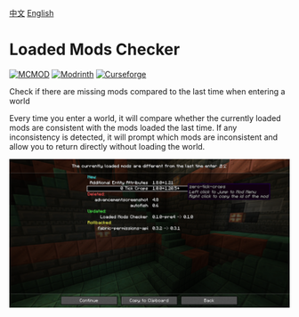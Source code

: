[中文](./README.md)
[English](./README-en.md)
# Loaded Mods Checker
[![MCMOD](https://img.shields.io/badge/MC%E7%99%BE%E7%A7%91-313338?style=for-the-badge&logo=data%3Aimage%2Fpng%3Bbase64%2CiVBORw0KGgoAAAANSUhEUgAAACAAAAAgCAYAAABzenr0AAAAIGNIUk0AAHomAACAhAAA%2BgAAAIDoAAB1MAAA6mAAADqYAAAXcJy6UTwAAAAGYktHRAD%2FAP8A%2F6C9p5MAAAUjSURBVFjDvZfbbxRVGMB%2F3zmzO6U3KAVKSwQBK8ViQsS7aI0YMIiCYjUmGkB88kkTH5RXk8Y%2FwRh9MNGkhoiEBzVqTBoVEEmEGC4WWmvvpS29bPcyt3N86O52tyzKA%2B2XTHZmznfm991nViiQto7WpcAh4BXgLkBx%2B%2BQf4GvgkyMtR4dyN6UA%2FgTwEbD5NkJLSZ9g3n6%2F5atj5Dxs62jdCpxYBDiK8I4I98u3vv9iF4C0dbRWAqeB5oWHB4RU0JN5jalwyzUh3OoALywevJzuzAES4Sa0JFcBbzjAvgWHS0Bgqvg7c5BEtBEt6dzSHgdoWli4T2Cq6c4cYibagJZM4fI6ByhfWM9r6MocJBndOR8O4DqAzV1ZbNGViFDQqRTr2eyaBRFknp7gkYlq6cocJm3WoElj7ayOzKlap3iTKlwkshFK5AY81qJEFxuUlSDyUBIRyRp6vAN4toGYeHlHYloIDRg7u8cBMNYQ12Xsb36Xitiy%2FMPODnzL2cFviOslc0aZkGc3vcWaqsY8tnfqIt9d%2BRhrDY2197OtYSdL4o2E1KDwi%2BCXrqf49MIIufg5c%2BFWrK5cT3lsaR62bc0uzg3%2FiMUiCKEJWFWxlq31O5CCKZ0MJvGiNNsadrFv8zvz0lGWP%2Fsn4XHs6jhBZHGUzEUgJ6EJioJdV3En9VUb6Z%2FuJKbiRMZn04qHi%2BC5fa522L52fx5%2BYTzFhBfmU5gMItr%2FGmPCC3D13P4iA3Iy7Y1TEV%2BKFod7Vj5G7%2BRFUDHieglNKx8CwItSYC2uUwHWx3EaqXTrATg9nODD3%2FuLC87OpqAQDjd52%2FVM%2FslQoguA5lXbqXRr8MM0DdWN1FWuB%2BDS6CmmvXEAUqaeAf91ROIA9M94GANLHEWZzh6OQsuNHVXSAC9M0jl2BoAqt5Z1S5vxojT31rUgCNYaLl77Jd8JGVOHZ5cDBgAtQglWSSlpgJYYl8ZOYWwEQNPKR6h0l3N37QMADM%2F0MJS4TEzHZsOMQYhujXhLBiiHkZkeBhNXAFi3rJn76ndS5dYCcHX8Z677dYS2uuRDreWWpaQBgiKMfM4P%2FQRAtbuCpza8DoAxCU4OTdLrHyay8ZJQVyvSkSEdlj5MgXLJLgBwdJyu63%2FghSlcp5y4nu3ni9cz%2FDbeQmW8Mht2hRIhEUQkA0OZVjzWUMVQcgWTXogqUQuXJ9JMZVt03iiW%2FK8WzURmhO6Jc2xe%2BWhe5%2BdBg2%2FKUIT5caMFpv2IXweneX7Dcpa5Dm9uqbtp2D84089YOoGr5f8%2FOs8P%2FwSEAMwEEedGE7jK5izOS1wJ7Z2j%2FNA7STL474IsTIG0dbR2g10vollVsRYtDqlgmon0MCJCTHx02auMBY%2FjRwF9CQ8ElAhrq%2BI4IqRCw2DSx1pLYCyry%2BPUlDncrBMHkj7pwCDCuJNzxVrDwHQnFotCo5WDlgzXggfpnroXwwxKLLFsUq21XJnIzOqLEFOCiOBqYTQdMJIKit6ShRJTKl8bTmEgHZWraosWj9FgO33efhxtswVX7FNcl%2F5ecPKV97%2FTSBxgpvienfXcf5I%2B%2F0WEEMlOuAWQtAIuFMM9Rvwd9Pn7FhoO8LcCjuXgSjyG%2Fafp9%2Fdmx%2BuCwgGOK%2BAE2N%2BVBAz7Oxnwn1sMzwF6gc%2FUkZajGUX02pD%2FzPCgt2ex4Eng1fbdTWMK4L2Wrzsnwy27EXtmEeCXgL3tu5tOwrw%2BefmbLlcRvAK8xOwf1arbBE0BV4HjwOftu5umcwv%2FAs4dLGlGxRDmAAAAJXRFWHRkYXRlOmNyZWF0ZQAyMDIzLTEyLTI5VDEwOjM2OjU1KzAwOjAwPlu%2B7wAAACV0RVh0ZGF0ZTptb2RpZnkAMjAyMy0xMi0yOVQxMDozNjo1NSswMDowME8GBlMAAAAodEVYdGRhdGU6dGltZXN0YW1wADIwMjMtMTItMjlUMTA6MzY6NTUrMDA6MDAYEyeMAAAAAElFTkSuQmCC)](https://www.mcmod.cn/class/.html)
[![Modrinth](https://img.shields.io/modrinth/dt/loadedmodschecker?logo=modrinth&label=&suffix=%20&style=flat&color=242629&labelColor=5ca424&logoColor=1c1c1c)](https://modrinth.com/mod/loadedmodschecker)
[![Curseforge](https://cf.way2muchnoise.eu/.svg)](https://www.curseforge.com/minecraft/mc-mods/loadedmodschecker)

Check if there are missing mods compared to the last time when entering a world

Every time you enter a world, it will compare whether the currently loaded mods are consistent with the mods loaded the last time. If any inconsistency is detected, it will prompt which mods are inconsistent and allow you to return directly without loading the world.

![截图](./gallery/english.png)